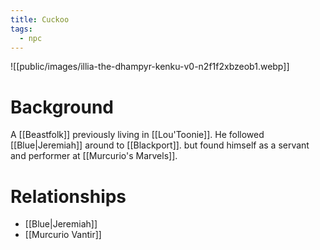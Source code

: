 ```yaml
---
title: Cuckoo
tags:
  - npc
---
```

![[public/images/illia-the-dhampyr-kenku-v0-n2f1f2xbzeob1.webp]]
# Background
A [[Beastfolk]] previously living in [[Lou'Toonie]]. He followed [[Blue|Jeremiah]] around to [[Blackport]]. but found himself as a servant and performer at [[Murcurio's Marvels]].

# Relationships
* [[Blue|Jeremiah]]
* [[Murcurio Vantir]]